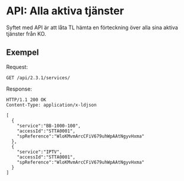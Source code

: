 # API: Alla aktiva tjänster

Syftet med API är att låta TL hämta en förteckning över alla sina aktiva tjänster från KO.

## Exempel

Request:
```http
GET /api/2.3.1/services/
```

Response:
```http
HTTP/1.1 200 OK
Content-Type: application/x-ldjson

[
  {
    "service":"BB-1000-100",
    "accessId":"STTA0001",
    "spReference":"WloKMvmArcCFiV679uhWpAAtNgyvHxma"
  },
  {
    "service":"IPTV",
    "accessId":"STTA0001",
    "spReference":"WloKMvmArcCFiV679uhWpAAtNgyvHxma"
  }
]

```
